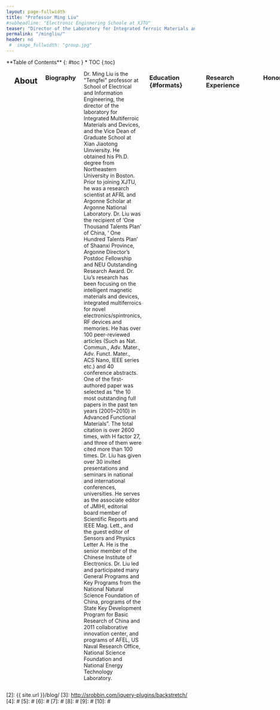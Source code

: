 ```yaml
---
layout: page-fullwidth
title: "Professor Ming Liu"
#subheadline: "Electronic Enginnering Schoole at XJTU"
teaser: "Director of the Laboratory for Integrated ferroic Materials and Devices"
permalink: "/mingliu/"
header: no
 #  image_fullwidth: "group.jpg"
---
```

<div class="row">
<div class="medium-4 medium-push-8 columns" markdown="1">
<div class="panel radius" markdown="1">
**Table of Contents**
{: #toc }
*  TOC
{:toc}
</div>
</div><!-- /.medium-4.columns -->



<div class="medium-8 medium-pull-4 columns" markdown="1">
<img src="{{ site.urlimg }}liupho.jpg" alt="">

## About

### Biography
<p>  Dr. Ming Liu is the "Tengfei" professor at School of Electrical and Information Engineering, the director of the laboratory for Integrated Multiferroic Materials and Devices, and the Vice Dean of Graduate School at Xian Jiaotong Uinviersity. He obtained his Ph.D. degree from Northeastern University in Boston. Prior to joining XJTU, he was a research scientist at AFRL and Argonne Scholar at Argonne National Laboratory. Dr. Liu was the recipient of ‘One Thousand Talents Plan’ of China, ‘ One Hundred Talents Plan’ of Shaanxi Province, Argonne Director’s Postdoc Fellowship and NEU Outstanding Research Award. Dr. Liu’s research has been focusing on the intelligent magnetic materials and devices, integrated multiferroics for novel electronics/spintronics, RF devices and memories. He has over 100 peer-reviewed articles (Such as Nat. Commun., Adv. Mater., Adv. Funct. Mater., ACS Nano, IEEE series etc.) and 40 conference abstracts. One of the first-authored paper was selected as "the 10 most outstanding full papers in the past ten years (2001~2010) in Advanced Functional Materials”. The total citation is over 2600 times, with H factor 27, and three of them were cited more than 100 times. Dr. Liu has given over 30 invited presentations and seminars in national and international conferences, universities. He serves as the associate editor of JMIHI, editorial board member of Scientific Reports and IEEE Mag. Lett., and the guest editor of Sensors and Physics Letter A. He is the senior member of the Chinese Institute of Electronics. Dr. Liu led and participated many General Programs and Key Programs from the National Natural Science Foundation of China, programs of the State Key Development Program for Basic Research of China and 2011 collaborative innovation center, and programs of AFEL, US Naval Research Office, National Science Foundation and National Energy Technology Laboratory.</p>

### Education   {#formats}
<hr>
<table style="border:none;background:none;">
<tr>
    <th>Ph.D.</th>
    <th>Electrical Engineering</th>
    <th>Northeastern University</th>
    <th>2010.05</th>
</tr>
<tr style="border:none;background:none;">
    <th>M.Sc</th>
    <th>State Key Laboratory of Molecular Reaction Dynamics</th>
    <th>Dalian Institute of Chemical Physics, CAS</th>
    <th>2004.07</th>
</tr>
<tr style="border:none;background:none;">
    <th>B.A.</th>
    <th>Mathematical Physics</th>
    <th>Inner Mongoliar University</th>
    <th>1999.07</th>
</tr>
</table >

### Research Experience
<hr>
<table style="border:none;background:none;">
<tr>
    <th>Professor and Doctoral Supervisor</th>
    <th>the laboratory for Integrated Multiferroic Materials and Devices</th>
    <th>Xi'an Jiaotong University</th>
    <th>China</th>
    <th>2013.09 to Present</th>
</tr>
<tr style="border:none;background:none;">
    <th>Research Scientist</th>
    <th>Materials Manufactory Division</th>
    <th>AFRL</th>
    <th>U.S.A</th>
     <th>2012.07 to 2013.09</th>
</tr>
<tr style="border:none;background:none;">
    <th>Argonne Scholar</th>
    <th>Center for Nanoscale Materials</th>
    <th>Argonne National Laboratory (ANL)</th>
    <th>U.S.A</th>
     <th>2010.12 to 2012.07</th>
</tr>
</table >

### Honors
<hr>
<ol>
<li>2016,  ‘Hundred-Talent’ Program (Shaanxi)</li>
<li>2015,  ‘Young top-notch talent’ (A Class, Xi'an Jiaotong University)</li>
<li>2014,  ‘Tengfei’ Distinguished Professor (Xi'an Jiaotong University)</li>
<li>2013,  ‘Thousand Talent’ Program (the Organization Department of the Central Committee of the CPC)</li>
<li>2011,  Director’s Postdoctoral Fellowship of Argonne National Laboratory ( Less than %5 chance in 2011)</li>
<li>2010,  One of ten most outstanding papers in the past 10 years published in Adv. Funct. Mater</li>
</ol>

### Positions
<hr>
<ul>
<li>Vice Dean of Graduate School at Xi'an Jiaotong University</li>
<li>Xi'an CPPCC member</li>
<li>Youth Committee of the Federation of Returned Overseas Chinese</li>
<li>Editorial board member of Scientific Reports</li>
<li>Editorial board member of JMIHI</li>
<li>Guest Editor of Sensors</li>
<li>Guest Editor of Physics Letter A</li>
<li>Senior Member of the Chinese Institute of Electronics</li>
</ul>



## Research Interests
Dr. Liu’s research has been focusing on <strong>the intelligent magnetic materials and devices</strong>, <strong>integrated multiferroics for novel electronics/spintronics</strong>, <strong>RF devices and memories</strong>. 


## Selected Publications
<hr>
<ol>
<li><h5>B. Peng, Z. Zhou, T. Nan, G. Dong, M. Feng, Q. Yang, X. Wang, S. Zhao, D. Xian, Z-D Jiang, W. Ren,, Z-G Ye,N. X. Sun, and M. Liu*, ACS Nano, 10.1021/acsnano.7b01547 (2017)</h5></li>
<li><h5>S. Zhao, Z Zhou, B. Peng, M. Zhu, M. Feng, Q. Yang, Y. Yan, W. Ren, Z-G Ye, Y. Liu, M. Liu*, Advanced Materials DOI: 10.1002/adma.201606478 <mark>(2017 elected as the cover article)</mark></h5></li>
<li><h5>M. Zhu, Z. Zhou, W. Ren, B. Peng, S. Zhao, Y. Zhang, G. Niu, Z-G Ye, Y. Liu, M. Liu*, Advanced Functional Materials DOI: 10.1002/adfm.201605598 <mark>(2017 elected as the cover article)</mark></h5></li>
<li><h5>M. Liu*, T. Nan, J.-M. Hu, S. Zhao, Z. Zhou, C.-Y. Wang, Z.-D. Jiang, W. Ren, Z.-G. Ye, L.-Q. Chen, N. X. Sun, NPG Asia Materials, 8, e316 (2016)</h5></li>
<li><h5>M. Liu*, Z. Y. Zhou, T. X. Nan, B. M. Howe, G. J. Brown, N. X. Sun, Advanced Materials, 25 (10), 1435 (2013)</h5> </li>
<li><h5>M. Liu*, B. M. Howe, L. Grazulis, K. Mahalingam, T. X. Nan, N. X. Sun, G. J. Brown, Advanced Materials, 25 (35), 4886 (2013)</h5></li>
<li><h5>M. Liu*, J. lou, S. D. Li, N. X. Sun*, Advanced Functional Materials, 21, 2593 (2011)</h5></li>
<li><h5>M. Liu, O. Obi, J. Lou, Y. Chen, Z. Cai, S. Stoute, M. Espanol, M. Lew, X. Situ, K. S. Ziemer, V.G. Harris, N. X. Sun*, Advanced Functional Materials 19, 1826 (2009) <mark>(Advanced Functional Materials Ten years 10 excellent paper award)</mark></h5></li>
<li><h5>J. Lou, M. Liu, D. Reed, Y. Ren, N. X. Sun, Advanced Materials, 21, 4711 (2009)</h5></li>
<li><h5>X. Yang, Z. Zhou, T. Nan, Y. Gao, G. M. Yang, M. Liu*, N. X. Sun, Journal of Materials Chemistry C, 4，234-243 <mark>( 2016, invited review)</mark></h5></li>
</ol>

## Invited Talks
<hr>
<ol>
<li>2017.11.26-2017.12.1,<strong><em>2017 MRS Fall Meeting</em></strong>, Materials Research Society,   Boston, U.S.A.</li>
<li>2016.6.19-2016.6.23, <strong><em>9th International symposium on metal multilayer film</em></strong>, Uppsala University, Sweden.</li>
<li>2016.8.28-2016.9.5, <strong><em>2016 Sino-German Cooperation Forum</em></strong>,  University Potsdam, Germany.</li>
<li>2015.12.15-2015.12.20, <strong><em>Pacifichem 2015</em></strong>, American Chemical Society (ACS), Hawaii, U.S.A.</li>
<li>2015.11.29-2015.12.04,<strong><em>2015 MRS Fall Meeting</em></strong>, Materials Research Society,    Boston, U.S.A</li>
<li>2015.07.04-2015.07.06,<strong><em>International workshop on thin-films for electronics</em></strong>, electro-optics, energy and sensors, Suzhou University,  Suzhou,China.</li>
<li>2015.5.24-2015.5.27,<strong><em>ISAF-ISIF-PFM 2015</em></strong>, IEEE UFFC branch,   Singapore</li>
<li>2014.10.26-2014.10.30,<strong><em>AMF-AMEC-2014</em></strong>, Shanghai Institute of Ceramics, CAS,   Shanghai,China.</li>
<li>2014.10.28-2014.11.2, <strong><em>ICAUMS 2014</em></strong>, Asian Union of Magnetics Societies, Haikou, China.</li>
<li>2013.7,<strong><em>International Symposium on Integrated Ferroelectrics (ISIF) 2013</em></strong>,   Texas, U.S.A . </li>	

</ol>

## Contact 
<hr>
<dl>
<dt><h3>Ming Liu</h3></dt>
<dd>
<p>School of Electronic and Information Engineering </p>
<p>Xi'an Jiaotong University </p>
<p>28 W. Xianning Rd.</p>
<p>Xi'an, Shannxi 710049, China </p>
<p>Tel: (+86)-29-82669012</p>
<p>Email: mingliu@xjtu.edu.cn </p>
<p>http://gr.xjtu.edu.cn/web/mingliu </p>
<p>http://www.researcherid.com/rid/B-4143-2009</p>
</dd>
</dl>


</div><!-- /.medium-8.columns -->
</div><!-- /.row -->

 [1]: http://kramdown.gettalong.org/converter/html.html#toc
 [2]: {{ site.url }}/blog/
 [3]: http://srobbin.com/jquery-plugins/backstretch/
 [4]: #
 [5]: #
 [6]: #
 [7]: #
 [8]: #
 [9]: #
 [10]: #
